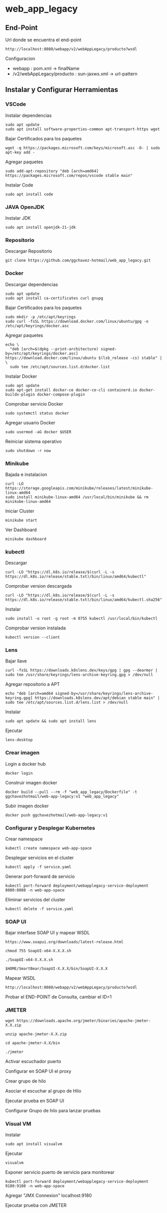 # web_app_legacy #

## End-Point ##

Url donde se encuentra el end-point

```URL
http://localhost:8080/webapp/v2/webAppLegacy/producto?wsdl
```

Configuracion

- webapp : pom.xml -> finalName
- /v2/webAppLegacy/producto : sun-jaxws.xml -> url-pattern

## Instalar y Configurar Herramientas ##

### VSCode ###

Instalar dependencias

```shell
sudo apt update
sudo apt install software-properties-common apt-transport-https wget
```

Bajar Certificados para los paquetes

```shell
wget -q https://packages.microsoft.com/keys/microsoft.asc -O- | sudo apt-key add -
```

Agregar paquetes

```shell
sudo add-apt-repository "deb [arch=amd64] https://packages.microsoft.com/repos/vscode stable main"
```

Instalar Code

```shell
sudo apt install code
```

### JAVA OpenJDK ###

Instalar JDK

```shell
sudo apt install openjdk-21-jdk
```

### Repositorio ###

Descargar Repositorio

```shell
git clone https://github.com/ggchavez-hotmail/web_app_legacy.git
```

### Docker ###

Descargar dependencias

```shell
sudo apt update
sudo apt install ca-certificates curl gnupg
```

Bajar Certificados para los paquetes

```shell
sudo mkdir -p /etc/apt/keyrings
sudo curl -fsSL https://download.docker.com/linux/ubuntu/gpg -o /etc/apt/keyrings/docker.asc
```

Agregar paquetes

```shell
echo \
  "deb [arch=$(dpkg --print-architecture) signed-by=/etc/apt/keyrings/docker.asc] https://download.docker.com/linux/ubuntu $(lsb_release -cs) stable" | \
  sudo tee /etc/apt/sources.list.d/docker.list
```

Instalar Docker

```shell
sudo apt update
sudo apt-get install docker-ce docker-ce-cli containerd.io docker-buildx-plugin docker-compose-plugin
```

Comprobar servicio Docker

```shell
sudo systemctl status docker
```

Agregar usuario Docker

```shell
sudo usermod -aG docker $USER
```

Reiniciar sistema operativo

```shell
sudo shutdown -r now
```

### Minikube ###

Bajada e instalacion

```shell
curl -LO https://storage.googleapis.com/minikube/releases/latest/minikube-linux-amd64
sudo install minikube-linux-amd64 /usr/local/bin/minikube && rm minikube-linux-amd64
```

Iniciar Cluster

```shell
minikube start
```

Ver Dashboard

```shell
minikube dashboard
```

### kubectl ###

Descargar

```shell
curl -LO "https://dl.k8s.io/release/$(curl -L -s https://dl.k8s.io/release/stable.txt)/bin/linux/amd64/kubectl"
```

Comprobar version descargada

```shell
curl -LO "https://dl.k8s.io/release/$(curl -L -s https://dl.k8s.io/release/stable.txt)/bin/linux/amd64/kubectl.sha256"
```

Instalar

```shell
sudo install -o root -g root -m 0755 kubectl /usr/local/bin/kubectl
```

Comprobar version instalada

```shell
kubectl version --client
```

### Lens ###

Bajar llave

```shell
curl -fsSL https://downloads.k8slens.dev/keys/gpg | gpg --dearmor | sudo tee /usr/share/keyrings/lens-archive-keyring.gpg > /dev/null
```

Agregar repositorio a APT

```shell
echo "deb [arch=amd64 signed-by=/usr/share/keyrings/lens-archive-keyring.gpg] https://downloads.k8slens.dev/apt/debian stable main" | sudo tee /etc/apt/sources.list.d/lens.list > /dev/null
```

Instalar

```shell
sudo apt update && sudo apt install lens
```

Ejecutar

```shell
lens-desktop
```

### Crear imagen ###

Login a docker hub

```shell
docker login
```

Construir imagen docker

```shell
docker build --pull --rm -f "web_app_legacy/Dockerfile" -t ggchavezhotmail/web-app-legacy:v1 "web_app_legacy"
```

Subir imagen docker

```shell
docker push ggchavezhotmail/web-app-legacy:v1
```

### Configurar y Desplegar Kubernetes ###

Crear namespace

```shell
kubectl create namespace web-app-space
```

Desplegar servicios en el cluster

```shell
kubectl apply -f service.yaml
```

Generar port-forward de servicio

```shell
kubectl port-forward deployment/webapplegacy-service-deployment 8080:8080 -n web-app-space
```

Eliminar servicios del cluster

```shell
kubectl delete -f service.yaml
```

### SOAP UI ###

Bajar interfase SOAP UI y mapear WSDL

```URL
https://www.soapui.org/downloads/latest-release.html
```

```shell
chmod 755 SoapUI-x64-X.X.X.sh
```

```shell
./SoapUI-x64-X.X.X.sh
```

```shell
$HOME/SmartBear/SoapUI-X.X.X/bin/SoapUI-X.X.X
```

Mapear WSDL

```URL
http://localhost:8080/webapp/v2/webAppLegacy/producto?wsdl
```

Probar el END-POINT de Consulta, cambiar el ID=1

### JMETER ###

```shell
wget https://downloads.apache.org/jmeter/binaries/apache-jmeter-X.X.zip
```

```shell
unzip apache-jmeter-X.X.zip
```

```shell
cd apache-jmeter-X.X/bin
```

```shell
./jmeter
```

Activar escuchador puerto

Configurar en SOAP UI el proxy

Crear grupo de hilo

Asociar el escuchar al grupo de Hilo

Ejecutar prueba en SOAP UI

Configurar Grupo de hilo para lanzar pruebas

### Visual VM ###

Instalar

```shell
sudo apt install visualvm
```

Ejecutar

```shell
visualvm
```

Exponer servicio puerto de servicio para monitorear

```shell
kubectl port-forward deployment/webapplegacy-service-deployment 9180:9180 -n web-app-space
```

Agregar "JMX Connexion"
localhost:9180

Ejecutar prueba con JMETER
